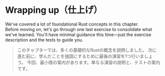 # Wrapping up（仕上げ）

We've covered a lot of foundational Rust concepts in this chapter.\
Before moving on, let's go through one last exercise to consolidate what we've learned.
You'll have minimal guidance this time—just the exercise description and the tests to guide you.

> このチャプターでは、多くの基礎的なRustの概念を説明しました。
> 次に進む前に、学んだことを強固にするために最後の演習を1つ行いましょう。
> 今回、最小限の案内があります。単なる演習の説明と、テストの案内です。
